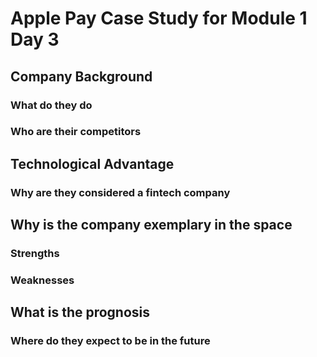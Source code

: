 # Apple Pay Case Study for Module 1 Day 3


## Company Background

### What do they do

### Who are their competitors

## Technological Advantage

### Why are they considered a fintech company

## Why is the company exemplary in the space

### Strengths

### Weaknesses

## What is the prognosis

### Where do they expect to be in the future
